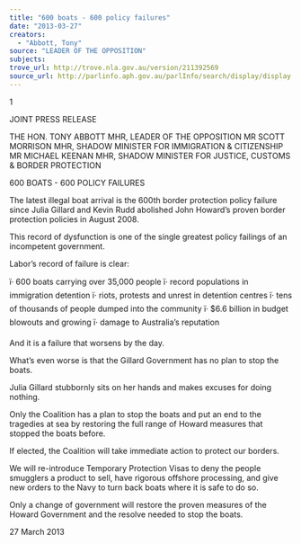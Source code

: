 ```yaml
---
title: "600 boats - 600 policy failures"
date: "2013-03-27"
creators:
  - "Abbott, Tony"
source: "LEADER OF THE OPPOSITION"
subjects:
trove_url: http://trove.nla.gov.au/version/211392569
source_url: http://parlinfo.aph.gov.au/parlInfo/search/display/display.w3p;query=Id%3A%22media/pressrel/2333034%22
---
```


 1 

 

 

 

 

 JOINT PRESS RELEASE 

 THE HON. TONY ABBOTT MHR, LEADER OF THE OPPOSITION  MR SCOTT MORRISON MHR,   SHADOW MINISTER FOR IMMIGRATION & CITIZENSHIP  MR MICHAEL KEENAN MHR,   SHADOW MINISTER FOR JUSTICE, CUSTOMS  & BORDER PROTECTION 

 

 600 BOATS - 600 POLICY FAILURES 

 

 The latest illegal boat arrival is the 600th border protection policy failure since Julia Gillard and Kevin Rudd  abolished John Howard’s proven border protection policies in August 2008.    

 This record of dysfunction is one of the single greatest policy failings of an incompetent government.    

 Labor’s record of failure is clear: 

 ï· 600 boats carrying over 35,000 people  ï· record populations in immigration detention  ï· riots, protests and unrest in detention centres  ï· tens of thousands of people dumped into the community  ï· $6.6 billion in budget blowouts and growing  ï· damage to Australia’s reputation 

  And it is a failure that worsens by the day.    

 What’s even worse is that the Gillard Government has no plan to stop the boats.    

 Julia Gillard stubbornly sits on her hands and makes excuses for doing nothing.    

 Only the Coalition has a plan to stop the boats and put an end to the tragedies at sea by restoring the full  range of Howard measures that stopped the boats before.    

 If elected, the Coalition will take immediate action to protect our borders.    

 We will re-introduce Temporary Protection Visas to deny the people smugglers a product to sell, have  rigorous offshore processing, and give new orders to the Navy to turn back boats where it is safe to do so.    

 Only a change of government will restore the proven measures of the Howard Government and the resolve  needed to stop the boats.   

 

 27 March 2013   

 

